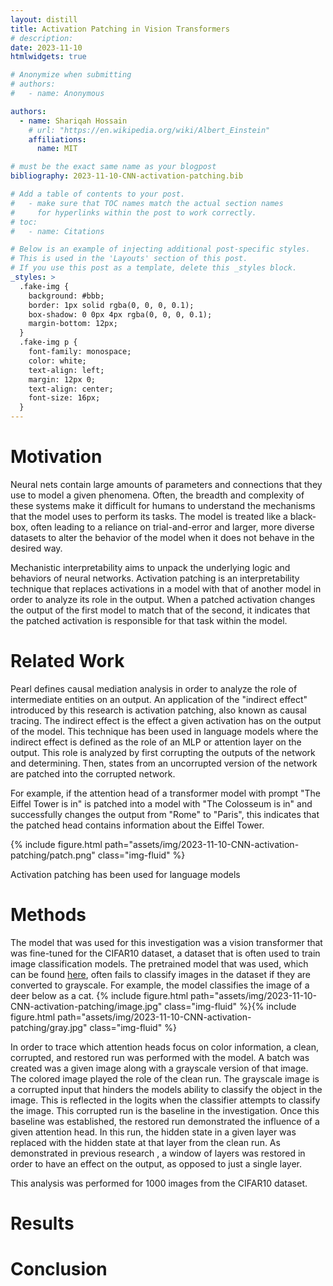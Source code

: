 ```yaml
---
layout: distill
title: Activation Patching in Vision Transformers
# description: 
date: 2023-11-10
htmlwidgets: true

# Anonymize when submitting
# authors:
#   - name: Anonymous

authors:
  - name: Shariqah Hossain
    # url: "https://en.wikipedia.org/wiki/Albert_Einstein"
    affiliations:
      name: MIT

# must be the exact same name as your blogpost
bibliography: 2023-11-10-CNN-activation-patching.bib  

# Add a table of contents to your post.
#   - make sure that TOC names match the actual section names
#     for hyperlinks within the post to work correctly.
# toc:
#   - name: Citations

# Below is an example of injecting additional post-specific styles.
# This is used in the 'Layouts' section of this post.
# If you use this post as a template, delete this _styles block.
_styles: >
  .fake-img {
    background: #bbb;
    border: 1px solid rgba(0, 0, 0, 0.1);
    box-shadow: 0 0px 4px rgba(0, 0, 0, 0.1);
    margin-bottom: 12px;
  }
  .fake-img p {
    font-family: monospace;
    color: white;
    text-align: left;
    margin: 12px 0;
    text-align: center;
    font-size: 16px;
  }
---
```


<!-- Neural nets contain large amounts of parameters and connections that they use to model a given phenomena. Often, the breadth and complexity of these systems make it difficult for humans to understand the mechanisms that the model uses to perform its tasks. The model is treated like a black-box, often leading to a reliance on trial-and-error and larger, more diverse datasets to alter the behavior of the model when it does not behave in the desired way.

Mechanistic interpretability aims to unpack the underlying logic and behaviors of neural networks. <d-cite key="zhang2023best"></d-cite> Activation patching is an interpretability technique that replaces activations in a model with that of another model in order to analyze its role in the output. When a patched activation changes the output of the first model to match that of the second, it indicates that the patched activation is responsible for that task within the model. <d-cite key="Vig2020InvestigatingGB"></d-cite> For example, if the attention head of a transformer model with prompt "The Eiffel Tower is in" is patched into a model with "The Colosseum is in" and successfully changes the output from "Rome" to "Paris", this indicates that the patched head contains information about the Eiffel Tower. <d-cite key="meng2023locating"></d-cite>

{% include figure.html path="assets/img/2023-11-10-CNN-activation-patching/patch.png" class="img-fluid" %}<d-cite key="meng2023locating"></d-cite>

Activation patching has been used for language models, but this project proposes to apply this technique to a vision transformer. <d-cite key="dosovitskiy2021image"></d-cite> Similar to the strategies of existing language model work, there can be patching with a clean and corrupted dataset. For example, a clean model can be trained on color images and a corrupted one can be trained only with black and white images. If an attention head from the color model is patched into the black and white model such that it can correctly classify images, that will reveal that the head contains information about the color of the image. Similar analysis can be performed for other tasks vision models perform before classification, such as edge detection. In this case, the corrupted model can have blurred images.

Given successful analysis of simpler features of the images, it would be interesting to explore how attribution patching can reveal information about vision models with racial and gender bias. Datasets that focus on emotion and actions may have biases when determining people of which demographic are most likely to make a given expression or perform a given action. The mechanisms behind this bias can be dissected further through activation patching. <d-cite key="Vig2020InvestigatingGB"></d-cite>

CIFAR-100 is a potential dataset that can be used for this study. The images can be blurred or changed to black and white as needed. 

Thank you to Saachi Jain for helping me flesh out this idea.

## Related Work (not alr in biblio)
- Transformer Interpretability Beyond Attention Visualization: https://arxiv.org/pdf/2012.09838.pdf
- Causal Explanation of Vision Transformers: https://arxiv.org/pdf/2211.03064.pdf
- Causal Tracing Tool for BLIP (image to text caption generation?): https://arxiv.org/pdf/2308.14179.pdf
- CNN model editing, fossils: https://openaccess.thecvf.com/content/CVPR2023W/L3D-IVU/html/Panigrahi_Improving_Data-Efficient_Fossil_Segmentation_via_Model_Editing_CVPRW_2023_paper.html
- text to image diffusion model editing: https://arxiv.org/abs/2305.16225
- interpreting vision transformer's latent tokens with natural language: https://arxiv.org/abs/2310.10591
- edits on text-to-image projections, diffusion models: https://arxiv.org/abs/2308.14761
- edit generative model: https://arxiv.org/pdf/2007.15646.pdf

## Applications/ Ideas
- fixing: changing knowledge in LM can correct misinfo, bias; what are advantages to changing images?
- train on just color detection, like the shapes dataset

- which attention heads are doing what
  - corrupt embedd: where relevant heads are in network, patch into corrupt network

- corrupt embeddings
- think of applications of that
- patch in activation heads until color is restored

## backup
- augment gender bias or corruption study rather than doing something completely diff

 An introduction or motivation.
2) Background and related work with literature cited.
3) A description of your methods and experiments with figures showing the method or setup.
4) An analysis of the results of your experiments with figures showing the results.
5) A conclusion or discussion, with mention of limitations. -->

# Motivation
Neural nets contain large amounts of parameters and connections that they use to model a given phenomena. Often, the breadth and complexity of these systems make it difficult for humans to understand the mechanisms that the model uses to perform its tasks. The model is treated like a black-box, often leading to a reliance on trial-and-error and larger, more diverse datasets to alter the behavior of the model when it does not behave in the desired way.

Mechanistic interpretability aims to unpack the underlying logic and behaviors of neural networks. <d-cite key="zhang2023best"></d-cite> Activation patching is an interpretability technique that replaces activations in a model with that of another model in order to analyze its role in the output. When a patched activation changes the output of the first model to match that of the second, it indicates that the patched activation is responsible for that task within the model. <d-cite key="Vig2020InvestigatingGB"></d-cite> 

# Related Work

Pearl <d-cite key="10.5555/2074022.2074073"></d-cite> defines causal mediation analysis in order to analyze the role of intermediate entities on an output. An application of the "indirect effect" introduced by this research is activation patching, also known as causal tracing. The indirect effect is the effect a given activation has on the output of the model. This technique has been used in language models <d-cite key="meng2023locating"> where the indirect effect is defined as the role of an MLP or attention layer on the output. This role is analyzed by first corrupting the outputs of the network and determining. Then, states from an uncorrupted version of the network are patched into the corrupted network.


For example, if the attention head of a transformer model with prompt "The Eiffel Tower is in" is patched into a model with "The Colosseum is in" and successfully changes the output from "Rome" to "Paris", this indicates that the patched head contains information about the Eiffel Tower. <d-cite key="meng2023locating"></d-cite>

{% include figure.html path="assets/img/2023-11-10-CNN-activation-patching/patch.png" class="img-fluid" %}<d-cite key="meng2023locating"></d-cite>

Activation patching has been used for language models<d-cite key="dosovitskiy2021image"></d-cite> 

# Methods

The model that was used for this investigation was a vision transformer that was fine-tuned for the CIFAR10 dataset, a dataset that is often used to train image classification models. The pretrained model that was used, which can be found [here](https://huggingface.co/aaraki/vit-base-patch16-224-in21k-finetuned-cifar10), often fails to classify images in the dataset if they are converted to grayscale. For example, the model classifies the image of a deer below as a cat.
{% include figure.html path="assets/img/2023-11-10-CNN-activation-patching/image.jpg" class="img-fluid" %}{% include figure.html path="assets/img/2023-11-10-CNN-activation-patching/gray.jpg" class="img-fluid" %}
<!-- <img src="assets/img/2023-11-10-CNN-activation-patching/gray.jpg" alt="drawing" style="width:10px;"/> -->

In order to trace which attention heads focus on color information, a clean, corrupted, and restored run was performed with the model. A batch was created was a given image along with a grayscale version of that image. The colored image played the role of the clean run. The grayscale image is a corrupted input that hinders the models ability to classify the object in the image. This is reflected in the logits when the classifier attempts to classify the image. This corrupted run is the baseline in the investigation. Once this baseline was established, the restored run demonstrated the influence of a given attention head. In this run, the hidden state in a given layer was replaced with the hidden state at that layer from the clean run. As demonstrated in previous research <d-cite key="meng2023locating"></d-cite>, a window of layers was restored in order to have an effect on the output, as opposed to just a single layer. 

This analysis was performed for 1000 images from the CIFAR10 dataset. 

# Results

# Conclusion